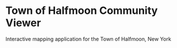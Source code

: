 # Town of Halfmoon Community Viewer
Interactive mapping application for the Town of Halfmoon, New York
